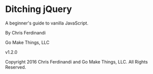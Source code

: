 
# Ditching jQuery
A beginner's guide to vanilla JavaScript.

By Chris Ferdinandi

Go Make Things, LLC

v1.2.0

Copyright 2016 Chris Ferdinandi and Go Make Things, LLC. All Rights Reserved.